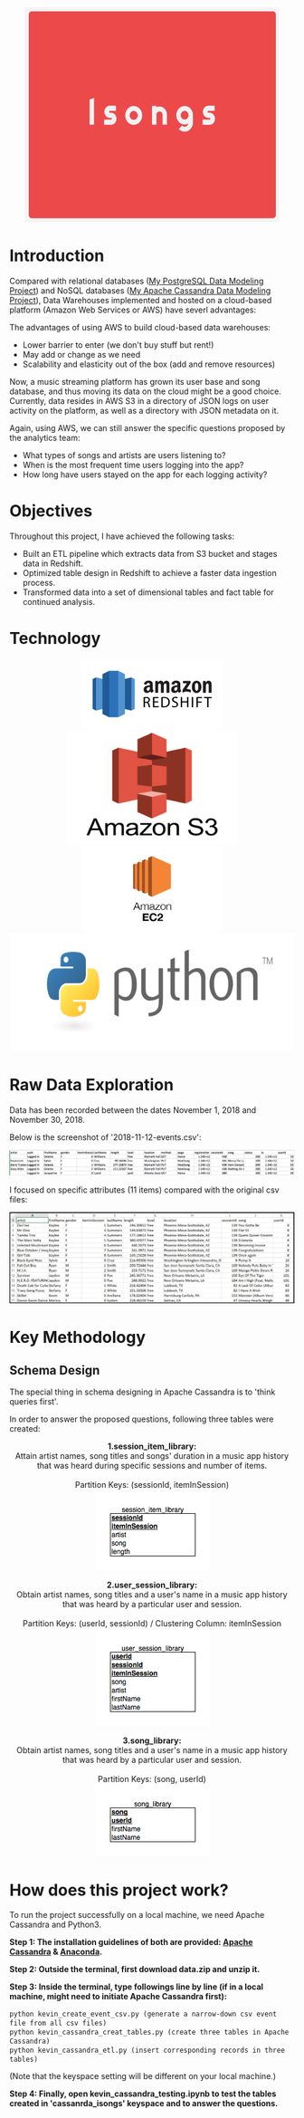 <p align="middle">
  <img width="450" height="380" src="https://github.com/tsenhungwu/Data-Engineer-Project/blob/master/Isongs/Images/Isongs.png" />
  
# Introduction
Compared with relational databases ([My PostgreSQL Data Modeling Project](https://github.com/tsenhungwu/Data-Engineer-Project/tree/master/Isongs)) and NoSQL databases ([My Apache Cassandra Data Modeling Project](https://github.com/tsenhungwu/Data-Engineer-Project/tree/master/Isongs_Apache_Cassandra)), Data Warehouses implemented and hosted on a cloud-based platform (Amazon Web Services or AWS) have severl advantages:

The advantages of using AWS to build cloud-based data warehouses:
  - Lower barrier to enter (we don't buy stuff but rent!)
  - May add or change as we need
  - Scalability and elasticity out of the box (add and remove resources)


Now, a music streaming platform has grown its user base and song database, and thus moving its data on the cloud might be a good choice. Currently, data resides in AWS S3 in a directory of JSON logs on user activity on the platform, as well as a directory with JSON metadata on it.

Again, using AWS, we can still answer the specific questions proposed by the analytics team:  
  - What types of songs and artists are users listening to?
  - When is the most frequent time users logging into the app?
  - How long have users stayed on the app for each logging activity?

# Objectives
Throughout this project, I have achieved the following tasks:

- Built an ETL pipeline which extracts data from S3 bucket and stages data in Redshift.
- Optimized table design in Redshift to achieve a faster data ingestion process.
- Transformed data into a set of dimensional tables and fact table for continued analysis.


# Technology
<p align="middle">
  <img height="125" width="250" src="https://github.com/tsenhungwu/Data-Engineer-Project/blob/master/Isongs_AWS/Images/aws_redshift.png"/>
  <img height="200" width="300" src="https://github.com/tsenhungwu/Data-Engineer-Project/blob/master/Isongs_AWS/Images/aws_s3.png"/>
  <img height="150" width="250" src="https://github.com/tsenhungwu/Data-Engineer-Project/blob/master/Isongs_AWS/Images/aws_ec2.png"/>
  <img height="210" width="510" src="https://github.com/tsenhungwu/Data-Engineer-Project/blob/master/Isongs/Images/Python.png" />
</p>


# Raw Data Exploration
Data has been recorded between the dates November 1, 2018 and November 30, 2018.

Below is the screenshot of '2018-11-12-events.csv':

<img src="https://github.com/tsenhungwu/Data-Engineer-Project/blob/master/Isongs_Apache_Cassandra/Images/2018.11.12_event.png"/> 

I focused on specific attributes (11 items) compared with the original csv files:

<img src="https://github.com/tsenhungwu/Data-Engineer-Project/blob/master/Isongs_Apache_Cassandra/Images/image_event_datafile_new.jpg"/> 


# Key Methodology

## Schema Design
The special thing in schema designing in Apache Cassandra is to 'think queries first'.

In order to answer the proposed questions, following three tables were created: 

<p align="center">
  <b>1.session_item_library:</b>
  <br>Attain artist names, song titles and songs' duration in a music app history that was heard during specific sessions and number of items.<br>
  <br>Partition Keys: (sessionId, itemInSession) <br>
  <img src="https://github.com/tsenhungwu/Data-Engineer-Project/blob/master/Isongs_Apache_Cassandra/Images/session_item_library.png" />
</p>


<p align="center">
  <b>2.user_session_library:</b>
  <br>Obtain artist names, song titles and a user's name in a music app history that was heard by a particular user and session.<br>
  <br>Partition Keys: (userId, sessionId) / Clustering Column: itemInSession <br>
  <img src="https://github.com/tsenhungwu/Data-Engineer-Project/blob/master/Isongs_Apache_Cassandra/Images/user_session_library.png" />
</p>


<p align="center">
  <b>3.song_library:</b>
  <br>Obtain artist names, song titles and a user's name in a music app history that was heard by a particular user and session.<br>
  <br>Partition Keys: (song, userId) <br>
  <img src="https://github.com/tsenhungwu/Data-Engineer-Project/blob/master/Isongs_Apache_Cassandra/Images/song_library.png" />
</p>



# How does this project work?
To run the project successfully on a local machine, we need Apache Cassandra and Python3. 

**Step 1: The installation guidelines of both are provided: [Apache Cassandra](http://cassandra.apache.org/doc/latest/getting_started/installing.html) &  [Anaconda](https://www.datacamp.com/community/tutorials/installing-anaconda-mac-os-x).**

**Step 2: Outside the terminal, first download data.zip and unzip it.**

**Step 3: Inside the terminal, type followings line by line (if in a local machine, might need to initiate Apache Cassandra first):**
```
python kevin_create_event_csv.py (generate a narrow-down csv event file from all csv files)
python kevin_cassandra_creat_tables.py (create three tables in Apache Cassandra)
python kevin_cassandra_etl.py (insert corresponding records in three tables)
```
(Note that the keyspace setting will be different on your local machine.)

**Step 4: Finally, open kevin_cassandra_testing.ipynb to test the tables created in 'cassanrda_isongs' keyspace and to answer the questions.**

